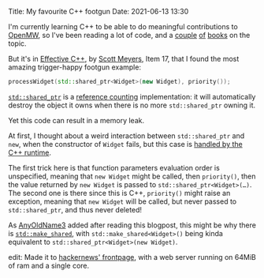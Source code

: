 Title: My favourite C++ footgun
Date: 2021-06-13 13:30

I'm currently learning C++ to be able to do meaningful contributions to
[OpenMW](https://openmw.org), so I've been reading a lot of code, and a 
[couple](https://stroustrup.com/Tour.html)
[of](https://en.wikipedia.org/wiki/The_C%2B%2B_Programming_Language)
[books](https://www.oreilly.com/library/view/more-effective-c/9780321545190/)
on the topic.

But it's in [Effective C++](https://www.oreilly.com/library/view/effective-c-55/0321334876/),
by [Scott Meyers](https://en.wikipedia.org/wiki/Scott_Meyers), Item 17,
that I found the most amazing trigger-happy footgun example:

```C++
processWidget(std::shared_ptr<Widget>(new Widget), priority());
```

[`std::shared_ptr`](https://en.cppreference.com/w/cpp/memory/shared_ptr) is a
[reference counting](https://en.wikipedia.org/wiki/Reference_counting#C++)
implementation: it will automatically destroy the object it owns when there is
no more `std::shared_ptr` owning it.

Yet this code can result in a memory leak.

At first, I thought about a weird interaction between `std::shared_ptr` and
`new`, when the constructor of `Widget` fails, but this case is [handled
by the C++ runtime](https://isocpp.org/wiki/faq/exceptions#ctors-can-throw).

The first trick here is that function parameters evaluation order is unspecified,
meaning that `new Widget` might be called, then `priority()`, then the value
returned by `new Widget` is passed to `std::shared_ptr<Widget>(…)`.
The second one is there since this is C++, `priority()` might raise an exception,
meaning that `new Widget` will be called, but never passed to
`std::shared_ptr`, and thus never deleted!

As [AnyOldName3](https://github.com/AnyOldName3) added after reading this
blogpost, this might be why there is [`std::make_shared`](https://www.cplusplus.com/reference/memory/make_shared/),
with `std::make_shared<Widget>()` being kinda equivalent to `std::shared_ptr<Widget>(new Widget)`.

edit: Made it to [hackernews' frontpage](https://news.ycombinator.com/item?id=27577601), with a web server running on 64MiB of ram and a single core.
